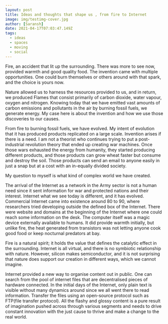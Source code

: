 ```yaml
---
layout: post
title: Ideas and thoughts that shape us , from fire to Internet
image: img/testimg-cover.jpg
author: [Saransh]
date: 2021-04-17T07:03:47.149Z
tags:
  - ideas
  - spaces
  - moving
  - social
---
```


Fire, an accident that lit up the surrounding. There was more to see now, provided warmth and good quality food. The invention came with multiple opportunities. One could burn themselves or others around with that spark, and the choice is yours now.

Nature allowed us to harness the resources provided to us, and in return, we produced Flames that consist primarily of carbon dioxide, water vapour, oxygen and nitrogen. Knowing today that we have emitted vast amounts of carbon emissions and pollutants in the air by burning fossil fuels, we generate energy. My case here is about the invention and how we use those discoveries to our causes.

From fire to burning fossil fuels, we have evolved. My intent of evolution that it has produced products replicated on a large scale. Invention arises if there is a need. I am not a theorist who continues trying to put a post-industrial revolution theory that ended up creating war machines. Once those wars exhausted the energy from humanity, they started producing different products, and those products can grow wheat faster but consume and destroy the soil. Those products can send an email to anyone easily in just a snap but at a cost with an in-equally divided society.

My question to myself is what kind of complex world we have created.

The arrival of the Internet as a network in the Army sector is not a human need since it sent information for war and protected nations and their interest. Internet what we see today is different, and it has evolved. Commercial Internet came into existence around 80 to 90, where researchers tried developing outside the defined box of the Internet. There were website and domains at the beginning of the Internet where one could reach some information on the desk. The computer itself was a magic device externally available to humans. It did provide warmth initially, but unlike fire,  the heat generated from transistors was not letting anyone cook good food or keep nocturnal predators at bay.

Fire is a natural spirit; it holds the value that defines the catalytic effect in the surrounding.  Internet is all virtual, and there is no symbiotic relationship with nature. However, silicon makes semiconductor, and it is not surprising that nature does support our creation in different ways, which we cannot imagine.

Internet provided a new way to organise content out in public. One can search from the pool of internet files that are decentralised pieces of hardware connected. In the initial days of the Internet, only plain text is visible without many dynamics around since we all went there to read information. Transfer the files using an open-source protocol such as FTP(file transfer protocol). All the flashy and glossy content is a pure result of imagination pushed across through various segments and needs to drive constant innovation with the just cause to thrive and make a change to the real world.
